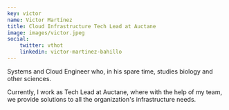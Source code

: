 ```yaml
---
key: victor
name: Victor Martínez
title: Cloud Infrastructure Tech Lead at Auctane
image: images/victor.jpeg
social:
    twitter: vthot
    linkedin: victor-martinez-bahillo
---
```

Systems and Cloud Engineer who, in his spare time, studies biology and other sciences.

Currently, I work as Tech Lead at Auctane, where with the help of my team, we provide solutions to all the organization's infrastructure needs. 




